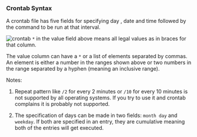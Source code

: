 ### Crontab Syntax
A crontab file has five fields for specifying day , date and time followed by the command to be run at that interval.

![crontab](https://i.imgur.com/am6Yokm.png)
`*` in the value field above means all legal values as in braces for that column.

The value column can have a `*` or a list of elements separated by commas. An element is either a number in the ranges shown above or two numbers in the range separated by a hyphen (meaning an inclusive range).

Notes:  
1. Repeat pattern like `/2` for every 2 minutes or `/10` for every 10 minutes is not supported by all operating systems. If you try to use it and crontab complains it is probably not supported.

2. The specification of days can be made in two fields: `month day` and `weekday`. If both are specified in an entry, they are cumulative meaning both of the entries will get executed.
